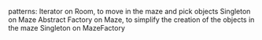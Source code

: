 patterns:
	Iterator on Room, to move in the maze and pick objects
	Singleton on Maze
	Abstract Factory on Maze, to simplify the creation of the objects in the maze
	Singleton on MazeFactory
	